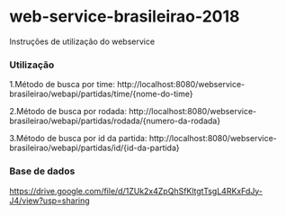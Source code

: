 # web-service-brasileirao-2018
Instruções de utilização do webservice

### Utilização

1.Método de busca por time:
http://localhost:8080/webservice-brasileirao/webapi/partidas/time/{nome-do-time}

2.Método de busca por rodada:
http://localhost:8080/webservice-brasileirao/webapi/partidas/rodada/{numero-da-rodada}

3.Método de busca por id da partida:
http://localhost:8080/webservice-brasileirao/webapi/partidas/id/{id-da-partida}


### Base de dados
https://drive.google.com/file/d/1ZUk2x4ZpQhSfKltgtTsgL4RKxFdJy-J4/view?usp=sharing
